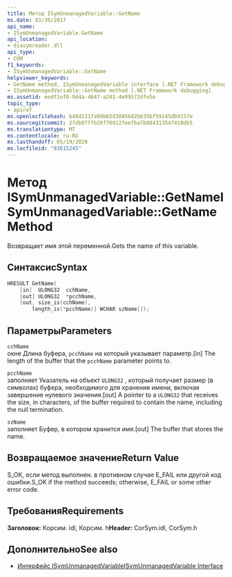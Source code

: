 ```yaml
---
title: Метод ISymUnmanagedVariable::GetName
ms.date: 03/30/2017
api_name:
- ISymUnmanagedVariable.GetName
api_location:
- diasymreader.dll
api_type:
- COM
f1_keywords:
- ISymUnmanagedVariable::GetName
helpviewer_keywords:
- GetName method, ISymUnmanagedVariable interface [.NET Framework debugging]
- ISymUnmanagedVariable::GetName method [.NET Framework debugging]
ms.assetid: eedf1ef0-9d4a-4847-a201-4e99572dfe5e
topic_type:
- apiref
ms.openlocfilehash: b48d131fa99b65d38856d2b635bf59145db9157e
ms.sourcegitcommit: 27db07ffb26f76912feefba7b884313547410db5
ms.translationtype: MT
ms.contentlocale: ru-RU
ms.lasthandoff: 05/19/2020
ms.locfileid: "83615245"
---
```

# <a name="isymunmanagedvariablegetname-method"></a><span data-ttu-id="41a09-102">Метод ISymUnmanagedVariable::GetName</span><span class="sxs-lookup"><span data-stu-id="41a09-102">ISymUnmanagedVariable::GetName Method</span></span>
<span data-ttu-id="41a09-103">Возвращает имя этой переменной.</span><span class="sxs-lookup"><span data-stu-id="41a09-103">Gets the name of this variable.</span></span>  
  
## <a name="syntax"></a><span data-ttu-id="41a09-104">Синтаксис</span><span class="sxs-lookup"><span data-stu-id="41a09-104">Syntax</span></span>  
  
```cpp  
HRESULT GetName(  
    [in]  ULONG32  cchName,  
    [out] ULONG32  *pcchName,  
    [out, size_is(cchName),  
        length_is(*pcchName)] WCHAR szName[]);  
```  
  
## <a name="parameters"></a><span data-ttu-id="41a09-105">Параметры</span><span class="sxs-lookup"><span data-stu-id="41a09-105">Parameters</span></span>  
 `cchName`  
 <span data-ttu-id="41a09-106">окне Длина буфера, `pcchName` на который указывает параметр.</span><span class="sxs-lookup"><span data-stu-id="41a09-106">[in] The length of the buffer that the `pcchName` parameter points to.</span></span>  
  
 `pcchName`  
 <span data-ttu-id="41a09-107">заполняет Указатель на объект `ULONG32` , который получает размер (в символах) буфера, необходимого для хранения имени, включая завершение нулевого значения.</span><span class="sxs-lookup"><span data-stu-id="41a09-107">[out] A pointer to a `ULONG32` that receives the size, in characters, of the buffer required to contain the name, including the null termination.</span></span>  
  
 `szName`  
 <span data-ttu-id="41a09-108">заполняет Буфер, в котором хранится имя.</span><span class="sxs-lookup"><span data-stu-id="41a09-108">[out] The buffer that stores the name.</span></span>  
  
## <a name="return-value"></a><span data-ttu-id="41a09-109">Возвращаемое значение</span><span class="sxs-lookup"><span data-stu-id="41a09-109">Return Value</span></span>  
 <span data-ttu-id="41a09-110">S_OK, если метод выполнен. в противном случае E_FAIL или другой код ошибки.</span><span class="sxs-lookup"><span data-stu-id="41a09-110">S_OK if the method succeeds; otherwise, E_FAIL or some other error code.</span></span>  
  
## <a name="requirements"></a><span data-ttu-id="41a09-111">Требования</span><span class="sxs-lookup"><span data-stu-id="41a09-111">Requirements</span></span>  
 <span data-ttu-id="41a09-112">**Заголовок:** Корсим. idl, Корсим. h</span><span class="sxs-lookup"><span data-stu-id="41a09-112">**Header:** CorSym.idl, CorSym.h</span></span>  
  
## <a name="see-also"></a><span data-ttu-id="41a09-113">Дополнительно</span><span class="sxs-lookup"><span data-stu-id="41a09-113">See also</span></span>

- [<span data-ttu-id="41a09-114">Интерфейс ISymUnmanagedVariable</span><span class="sxs-lookup"><span data-stu-id="41a09-114">ISymUnmanagedVariable Interface</span></span>](isymunmanagedvariable-interface.md)
